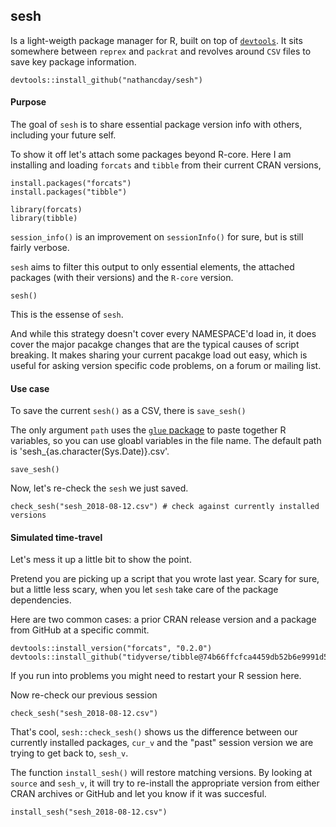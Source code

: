 ## sesh

Is a light-weigth package manager for R, built on top of [`devtools`](https://github.com/r-lib/devtools). It sits somewhere between `reprex` and `packrat` and revolves around `CSV` files to save key package information.

```{r load_sesh}
devtools::install_github("nathancday/sesh")
```

#### Purpose

The goal of `sesh` is to share essential package version info with others, including your future self.

To show it off let's attach some packages beyond R-core. Here I am installing and loading `forcats` and `tibble` from their current CRAN versions, 

```
install.packages("forcats")
install.packages("tibble")

library(forcats)
library(tibble)
```

`session_info()` is an improvement on `sessionInfo()` for sure, but is still fairly verbose.

`sesh` aims to filter this output to only essential elements, the attached packages (with their versions) and the `R-core` version.

```{r sesh}
sesh()
```

This is the essense of `sesh`.

And while this strategy doesn't cover every NAMESPACE'd load in, it does cover the major pacakge changes that are the typical causes of script breaking. It makes sharing your current pacakge load out easy, which is useful for asking version specific code problems, on a forum or mailing list.

#### Use case

To save the current `sesh()` as a CSV, there is `save_sesh()`

The only argument `path` uses the [`glue` package](https://github.com/tidyverse/glue) to paste together R variables, so you can use gloabl variables in the file name. The default path is 'sesh_{as.character(Sys.Date)}.csv'.

```{r save_easy, message = T}
save_sesh()
```

Now, let's re-check the `sesh` we just saved.

```
check_sesh("sesh_2018-08-12.csv") # check against currently installed versions
```

#### Simulated time-travel

Let's mess it up a little bit to show the point.

Pretend you are picking up a script that you wrote last year. Scary for sure, but a little less scary, when you let `sesh` take care of the package dependencies.

Here are two common cases: a prior CRAN release version and a package from GitHub at a specific commit.

```
devtools::install_version("forcats", "0.2.0")
devtools::install_github("tidyverse/tibble@74b66ffcfca4459db52b6e9991d51aba93759dd6")
```

If you run into problems you might need to restart your R session here.

Now re-check our previous session

```
check_sesh("sesh_2018-08-12.csv")
```

That's cool, `sesh::check_sesh()` shows us the difference between our currently installed packages, `cur_v` and the "past" session version we are trying to get back to, `sesh_v`.

The function `install_sesh()` will restore matching versions. By looking at `source` and `sesh_v`, it will try to re-install the appropriate version from either CRAN archives or GitHub and let you know if it was succesful.

```
install_sesh("sesh_2018-08-12.csv")
```
